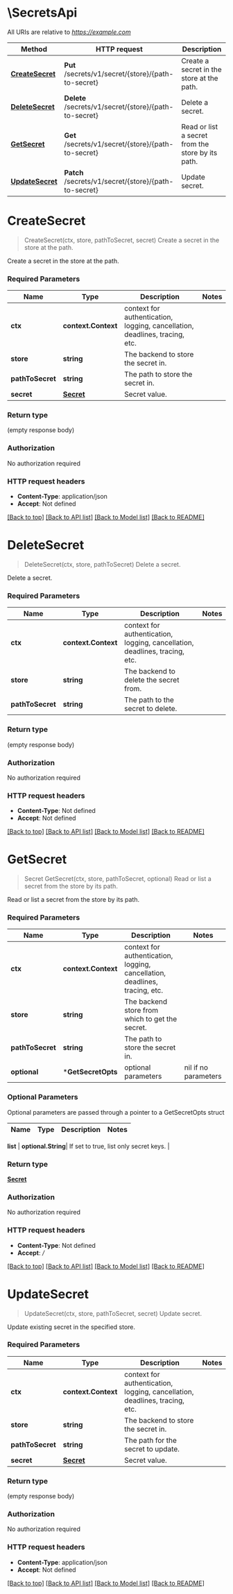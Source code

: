 # \SecretsApi

All URIs are relative to *https://example.com*

Method | HTTP request | Description
------------- | ------------- | -------------
[**CreateSecret**](SecretsApi.md#CreateSecret) | **Put** /secrets/v1/secret/{store}/{path-to-secret} | Create a secret in the store at the path.
[**DeleteSecret**](SecretsApi.md#DeleteSecret) | **Delete** /secrets/v1/secret/{store}/{path-to-secret} | Delete a secret.
[**GetSecret**](SecretsApi.md#GetSecret) | **Get** /secrets/v1/secret/{store}/{path-to-secret} | Read or list a secret from the store by its path.
[**UpdateSecret**](SecretsApi.md#UpdateSecret) | **Patch** /secrets/v1/secret/{store}/{path-to-secret} | Update secret.


# **CreateSecret**
> CreateSecret(ctx, store, pathToSecret, secret)
Create a secret in the store at the path.

Create a secret in the store at the path.

### Required Parameters

Name | Type | Description  | Notes
------------- | ------------- | ------------- | -------------
 **ctx** | **context.Context** | context for authentication, logging, cancellation, deadlines, tracing, etc.
  **store** | **string**| The backend to store the secret in. | 
  **pathToSecret** | **string**| The path to store the secret in. | 
  **secret** | [**Secret**](Secret.md)| Secret value. | 

### Return type

 (empty response body)

### Authorization

No authorization required

### HTTP request headers

 - **Content-Type**: application/json
 - **Accept**: Not defined

[[Back to top]](#) [[Back to API list]](../README.md#documentation-for-api-endpoints) [[Back to Model list]](../README.md#documentation-for-models) [[Back to README]](../README.md)

# **DeleteSecret**
> DeleteSecret(ctx, store, pathToSecret)
Delete a secret.

Delete a secret.

### Required Parameters

Name | Type | Description  | Notes
------------- | ------------- | ------------- | -------------
 **ctx** | **context.Context** | context for authentication, logging, cancellation, deadlines, tracing, etc.
  **store** | **string**| The backend to delete the secret from. | 
  **pathToSecret** | **string**| The path to the secret to delete. | 

### Return type

 (empty response body)

### Authorization

No authorization required

### HTTP request headers

 - **Content-Type**: Not defined
 - **Accept**: Not defined

[[Back to top]](#) [[Back to API list]](../README.md#documentation-for-api-endpoints) [[Back to Model list]](../README.md#documentation-for-models) [[Back to README]](../README.md)

# **GetSecret**
> Secret GetSecret(ctx, store, pathToSecret, optional)
Read or list a secret from the store by its path.

Read or list a secret from the store by its path.

### Required Parameters

Name | Type | Description  | Notes
------------- | ------------- | ------------- | -------------
 **ctx** | **context.Context** | context for authentication, logging, cancellation, deadlines, tracing, etc.
  **store** | **string**| The backend store from which to get the secret. | 
  **pathToSecret** | **string**| The path to store the secret in. | 
 **optional** | ***GetSecretOpts** | optional parameters | nil if no parameters

### Optional Parameters
Optional parameters are passed through a pointer to a GetSecretOpts struct

Name | Type | Description  | Notes
------------- | ------------- | ------------- | -------------


 **list** | **optional.String**| If set to true, list only secret keys.  | 

### Return type

[**Secret**](Secret.md)

### Authorization

No authorization required

### HTTP request headers

 - **Content-Type**: Not defined
 - **Accept**: */*

[[Back to top]](#) [[Back to API list]](../README.md#documentation-for-api-endpoints) [[Back to Model list]](../README.md#documentation-for-models) [[Back to README]](../README.md)

# **UpdateSecret**
> UpdateSecret(ctx, store, pathToSecret, secret)
Update secret.

Update existing secret in the specified store.

### Required Parameters

Name | Type | Description  | Notes
------------- | ------------- | ------------- | -------------
 **ctx** | **context.Context** | context for authentication, logging, cancellation, deadlines, tracing, etc.
  **store** | **string**| The backend to store the secret in. | 
  **pathToSecret** | **string**| The path for the secret to update. | 
  **secret** | [**Secret**](Secret.md)| Secret value. | 

### Return type

 (empty response body)

### Authorization

No authorization required

### HTTP request headers

 - **Content-Type**: application/json
 - **Accept**: Not defined

[[Back to top]](#) [[Back to API list]](../README.md#documentation-for-api-endpoints) [[Back to Model list]](../README.md#documentation-for-models) [[Back to README]](../README.md)

